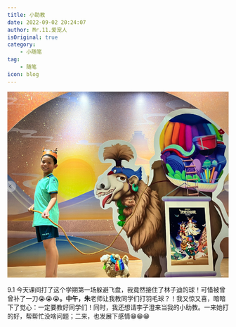 ```yaml
---
title: 小助教
date: 2022-09-02 20:24:07
author: Mr.11.爱宠人
isOriginal: true
category:
    - 小随笔
tag:
    - 随笔
icon: blog
---
```


![image-20220906195814711](./9-1.assets/image-20220906195814711.png)

9.1   今天课间打了这个学期第一场躲避飞盘，我竟然接住了林子迪的球！可惜被曾曾补了一刀😭😭😭**。中午，朱**老师让我教同学们打羽毛球？！我又惊又喜，暗暗下了觉心：一定要教好同学们！同时，我还想请李子澄来当我的小助教。一来她打的好，帮帮忙没啥问题；二来，也发展下感情😁😁😁